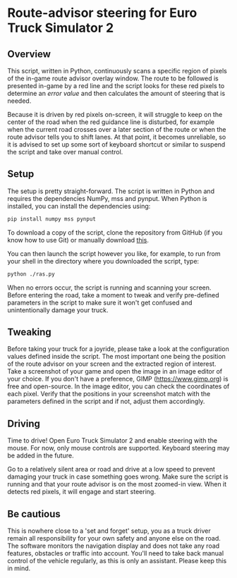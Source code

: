 # Route-advisor steering for Euro Truck Simulator 2

## Overview

This script, written in Python, continuously scans a specific region of pixels
of the in-game route advisor overlay window. The route to be followed is
presented in-game by a red line and the script looks for these red pixels to
determine an *error value* and then calculates the amount of steering that is
needed.

Because it is driven by red pixels on-screen, it will struggle to keep on the
center of the road when the red guidance line is disturbed, for example when the
current road crosses over a later section of the route or when the route advisor
tells you to shift lanes. At that point, it becomes unreliable, so it is advised
to set up some sort of keyboard shortcut or similar to suspend the script and
take over manual control.

## Setup

The setup is pretty straight-forward. The script is written in Python and
requires the dependencies NumPy, mss and pynput. When Python is installed, you
can install the dependencies using:

```sh
pip install numpy mss pynput
```

To download a copy of the script, clone the repository from GitHub (if you know
how to use Git) or manually download
[this](https://raw.githubusercontent.com/quicoa/ets2_ras/master/ras.py).

You can then launch the script however you like, for example, to run from your
shell in the directory where you downloaded the script, type:

```sh
python ./ras.py
```

When no errors occur, the script is running and scanning your screen. Before
entering the road, take a moment to tweak and verify pre-defined parameters in
the script to make sure it won't get confused and unintentionally damage your
truck.

## Tweaking

Before taking your truck for a joyride, please take a look at the configuration
values defined inside the script. The most important one being the position of
the route advisor on your screen and the extracted region of interest. Take a
screenshot of your game and open the image in an image editor of your choice.
If you don't have a preference, GIMP (https://www.gimp.org) is free and
open-source. In the image editor, you can check the coordinates of each pixel.
Verify that the positions in your screenshot match with the parameters defined
in the script and if not, adjust them accordingly.

## Driving

Time to drive! Open Euro Truck Simulator 2 and enable steering with the mouse.
For now, only mouse controls are supported. Keyboard steering may be added in
the future.

Go to a relatively silent area or road and drive at a low speed to prevent
damaging your truck in case something goes wrong. Make sure the script is
running and that your route advisor is on the most zoomed-in view. When it
detects red pixels, it will engage and start steering.

## Be cautious

This is nowhere close to a 'set and forget' setup, you as a truck driver remain
all responsibility for your own safety and anyone else on the road. The software
monitors the navigation display and does not take any road features, obstacles
or traffic into account. You'll need to take back manual control of the vehicle
regularly, as this is only an assistant. Please keep this in mind.

